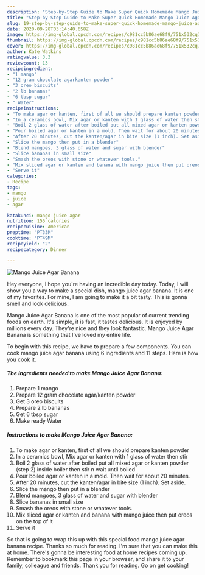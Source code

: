 ```yaml
---
description: "Step-by-Step Guide to Make Super Quick Homemade Mango Juice Agar Banana"
title: "Step-by-Step Guide to Make Super Quick Homemade Mango Juice Agar Banana"
slug: 19-step-by-step-guide-to-make-super-quick-homemade-mango-juice-agar-banana
date: 2020-09-28T03:14:40.658Z
image: https://img-global.cpcdn.com/recipes/c981cc5b86ae68f9/751x532cq70/mango-juice-agar-banana-recipe-main-photo.jpg
thumbnail: https://img-global.cpcdn.com/recipes/c981cc5b86ae68f9/751x532cq70/mango-juice-agar-banana-recipe-main-photo.jpg
cover: https://img-global.cpcdn.com/recipes/c981cc5b86ae68f9/751x532cq70/mango-juice-agar-banana-recipe-main-photo.jpg
author: Kate Watkins
ratingvalue: 3.3
reviewcount: 13
recipeingredient:
- "1 mango"
- "12 gram chocolate agarkanten powder"
- "3 oreo biscuits"
- "2 lb bananas"
- "6 tbsp sugar"
- " Water"
recipeinstructions:
- "To make agar or kanten, first of all we should prepare kanten powder"
- "In a ceramics bowl, Mix agar or kanten with 1 glass of water then stir"
- "Boil 2 glass of water after boiled put all mixed agar or kanten powder (step 2) inside boiler then stir n wait until boiled"
- "Pour boiled agar or kanten in a mold. Then wait for about 20 minutes."
- "After 20 minutes, cut the kanten/agar in bite size (1 inch). Set aside."
- "Slice the mango then put in a blender"
- "Blend mangoes, 3 glass of water and sugar with blender"
- "Slice bananas in small size"
- "Smash the oreos with stone or whatever tools."
- "Mix sliced agar or kanten and banana with mango juice then put oreos on the top of it"
- "Serve it"
categories:
- Recipe
tags:
- mango
- juice
- agar

katakunci: mango juice agar 
nutrition: 155 calories
recipecuisine: American
preptime: "PT33M"
cooktime: "PT49M"
recipeyield: "2"
recipecategory: Dinner

---
```



![Mango Juice Agar Banana](https://img-global.cpcdn.com/recipes/c981cc5b86ae68f9/751x532cq70/mango-juice-agar-banana-recipe-main-photo.jpg)

Hey everyone, I hope you're having an incredible day today. Today, I will show you a way to make a special dish, mango juice agar banana. It is one of my favorites. For mine, I am going to make it a bit tasty. This is gonna smell and look delicious.



Mango Juice Agar Banana is one of the most popular of current trending foods on earth. It's simple, it is fast, it tastes delicious. It is enjoyed by millions every day. They're nice and they look fantastic. Mango Juice Agar Banana is something that I've loved my entire life.


To begin with this recipe, we have to prepare a few components. You can cook mango juice agar banana using 6 ingredients and 11 steps. Here is how you cook it.

<!--inarticleads1-->

##### The ingredients needed to make Mango Juice Agar Banana:

1. Prepare 1 mango
1. Prepare 12 gram chocolate agar/kanten powder
1. Get 3 oreo biscuits
1. Prepare 2 lb bananas
1. Get 6 tbsp sugar
1. Make ready  Water




<!--inarticleads2-->

##### Instructions to make Mango Juice Agar Banana:

1. To make agar or kanten, first of all we should prepare kanten powder
1. In a ceramics bowl, Mix agar or kanten with 1 glass of water then stir
1. Boil 2 glass of water after boiled put all mixed agar or kanten powder (step 2) inside boiler then stir n wait until boiled
1. Pour boiled agar or kanten in a mold. Then wait for about 20 minutes.
1. After 20 minutes, cut the kanten/agar in bite size (1 inch). Set aside.
1. Slice the mango then put in a blender
1. Blend mangoes, 3 glass of water and sugar with blender
1. Slice bananas in small size
1. Smash the oreos with stone or whatever tools.
1. Mix sliced agar or kanten and banana with mango juice then put oreos on the top of it
1. Serve it




So that is going to wrap this up with this special food mango juice agar banana recipe. Thanks so much for reading. I'm sure that you can make this at home. There's gonna be interesting food at home recipes coming up. Remember to bookmark this page in your browser, and share it to your family, colleague and friends. Thank you for reading. Go on get cooking!
